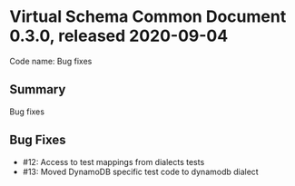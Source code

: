 # Virtual Schema Common Document 0.3.0, released 2020-09-04

Code name: Bug fixes

## Summary

Bug fixes

## Bug Fixes

* #12: Access to test mappings from dialects tests
* #13: Moved DynamoDB specific test code to dynamodb dialect
